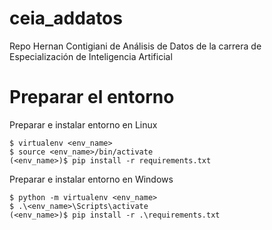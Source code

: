 # ceia_addatos
Repo Hernan Contigiani de Análisis de Datos de la carrera de Especialización de Inteligencia Artificial

# Preparar el entorno
Preparar e instalar entorno en Linux
```
$ virtualenv <env_name>
$ source <env_name>/bin/activate
(<env_name>)$ pip install -r requirements.txt
```

Preparar e instalar entorno en Windows
```
$ python -m virtualenv <env_name>
$ .\<env_name>\Scripts\activate
(<env_name>)$ pip install -r .\requirements.txt
```
